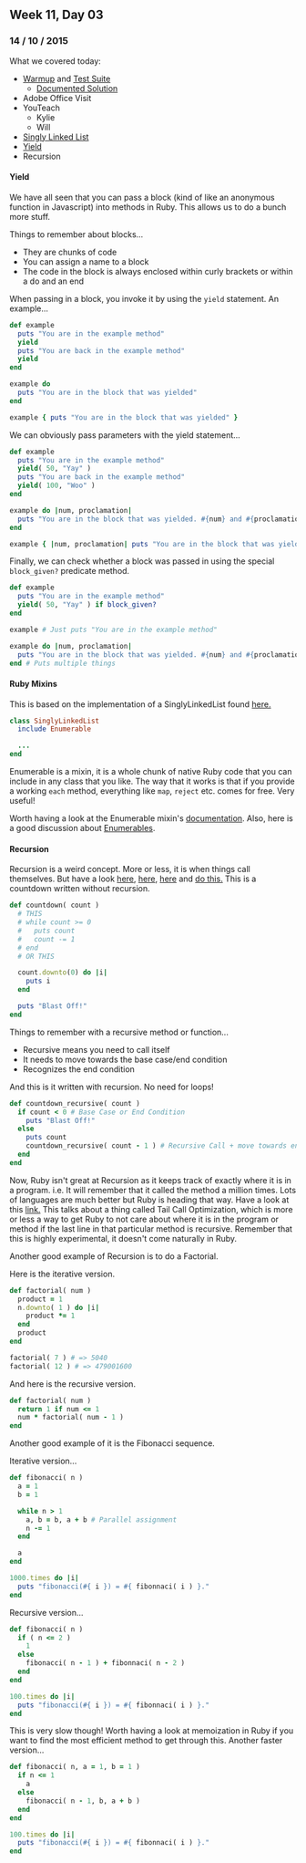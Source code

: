 ## Week 11, Day 03
### 14 / 10 / 2015

What we covered today:
- [Warmup](https://gist.github.com/ga-wolf/c5d569536ee694fcfef5) and [Test Suite](https://gist.github.com/ga-wolf/f938a31a3ed666c05a28)
    + [Documented Solution](https://gist.github.com/Scoutski/84e25ee8c50a8d4817ec)
- Adobe Office Visit
- YouTeach
  + Kylie
  + Will
- [Singly Linked List](https://github.com/wofockham/wdi-9/blob/master/11-compsci/data_structures/sll/singly_linked_list.rb)
- [Yield](http://www.tutorialspoint.com/ruby/ruby_blocks.htm)
- Recursion

#### Yield

We have all seen that you can pass a block (kind of like an anonymous function in Javascript) into methods in Ruby.  This allows us to do a bunch more stuff.

Things to remember about blocks...

- They are chunks of code
- You can assign a name to a block
- The code in the block is always enclosed within curly brackets or within a do and an end

When passing in a block, you invoke it by using the ` yield ` statement.  An example...

```rb
def example
  puts "You are in the example method"
  yield
  puts "You are back in the example method"
  yield
end

example do
  puts "You are in the block that was yielded"
end

example { puts "You are in the block that was yielded" }
```

We can obviously pass parameters with the yield statement...

```rb
def example
  puts "You are in the example method"
  yield( 50, "Yay" )
  puts "You are back in the example method"
  yield( 100, "Woo" )
end

example do |num, proclamation|
  puts "You are in the block that was yielded. #{num} and #{proclamation} was passed in."
end

example { |num, proclamation| puts "You are in the block that was yielded. #{num} and #{proclamation} was passed in." }
```

Finally, we can check whether a block was passed in using the special ` block_given? ` predicate method.

```rb
def example
  puts "You are in the example method"
  yield( 50, "Yay" ) if block_given?
end

example # Just puts "You are in the example method"

example do |num, proclamation|
  puts "You are in the block that was yielded. #{num} and #{proclamation} was passed in."
end # Puts multiple things
```

#### Ruby Mixins

This is based on the implementation of a SinglyLinkedList found [here.](https://github.com/wofockham/wdi-9/tree/master/11-compsci/data_structures/sll)

```rb
class SinglyLinkedList
  include Enumerable

  ...
end
```

Enumerable is a mixin, it is a whole chunk of native Ruby code that you can include in any class that you like.  The way that it works is that if you provide a working ` each ` method, everything like ` map `, ` reject ` etc. comes for free.  Very useful!

Worth having a look at the Enumerable mixin's [documentation](http://ruby-doc.org/core-2.2.2/Enumerable.html).  Also, here is a good discussion about [Enumerables](http://www.sitepoint.com/guide-ruby-collections-iii-enumerable-enumerator/).

#### Recursion

Recursion is a weird concept. More or less, it is when things call themselves. But have a look [here](http://ruby.bastardsbook.com/chapters/recursion/), [here](http://www.sitepoint.com/functional-programming-techniques-with-ruby-part-iii/), [here](https://en.wikipedia.org/wiki/Recursion) and [do this.](http://www.theodinproject.com/ruby-programming/recursive-methods) This is a countdown written without recursion.

```rb
def countdown( count )
  # THIS
  # while count >= 0
  #   puts count
  #   count -= 1
  # end
  # OR THIS

  count.downto(0) do |i|
    puts i
  end

  puts "Blast Off!"
end
```

Things to remember with a recursive method or function...
- Recursive means you need to call itself
- It needs to move towards the base case/end condition
- Recognizes the end condition

And this is it written with recursion. No need for loops!

```rb
def countdown_recursive( count )
  if count < 0 # Base Case or End Condition
    puts "Blast Off!"
  else
    puts count
    countdown_recursive( count - 1 ) # Recursive Call + move towards end condition
  end
end
```

Now, Ruby isn't great at Recursion as it keeps track of exactly where it is in a program.  i.e. It will remember that it called the method a million times.  Lots of languages are much better but Ruby is heading that way.  Have a look at this [link.](http://nithinbekal.com/posts/ruby-tco/)  This talks about a thing called Tail Call Optimization, which is more or less a way to get Ruby to not care about where it is in the program or method if the last line in that particular method is recursive. Remember that this is highly experimental, it doesn't come naturally in Ruby.

Another good example of Recursion is to do a Factorial.

Here is the iterative version.

```rb
def factorial( num )
  product = 1
  n.downto( 1 ) do |i|
    product *= 1
  end
  product
end

factorial( 7 ) # => 5040
factorial( 12 ) # => 479001600
```

And here is the recursive version.

```rb
def factorial( num )
  return 1 if num <= 1
  num * factorial( num - 1 )
end
```

Another good example of it is the Fibonacci sequence.

Iterative version...

```rb
def fibonacci( n )
  a = 1
  b = 1

  while n > 1
    a, b = b, a + b # Parallel assignment
    n -= 1
  end

  a
end

1000.times do |i|
  puts "fibonacci(#{ i }) = #{ fibonnaci( i ) }."
end
```

Recursive version...

```rb
def fibonacci( n )
  if ( n <= 2 )
    1
  else
    fibonacci( n - 1 ) + fibonnaci( n - 2 )
  end
end

100.times do |i|
  puts "fibonacci(#{ i }) = #{ fibonnaci( i ) }."
end
```

This is very slow though! Worth having a look at memoization in Ruby if you want to find the most efficient method to get through this.  Another faster version...

```rb
def fibonacci( n, a = 1, b = 1 )
  if n <= 1
    a
  else
    fibonacci( n - 1, b, a + b )
  end
end

100.times do |i|
  puts "fibonacci(#{ i }) = #{ fibonnaci( i ) }."
end
```
